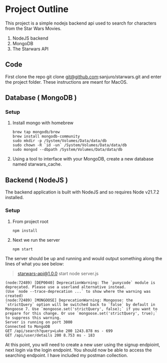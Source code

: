 
# Project Outline

This project is a simple nodejs backend api used to search for characters from the Star Wars Movies.

1. NodeJS backend
2. MongoDB
3. The Starwars API

## Code

First clone the repo git clone git@github.com:sanjuro/starwars.git and enter the project folder. These instructions are meant for MacOS.

## Database ( MongoDB )

### Setup
1. Install mongo with homebrew
    ```shell
    brew tap mongodb/brew
    brew install mongodb-community
    sudo mkdir -p /System/Volumes/Data/data/db
    sudo chown -R `id -un` /System/Volumes/Data/data/db
    sudo mongod --dbpath /System/Volumes/Data/data/db
    ```
2. Using a tool to interface with your MongoDB, create a new database named starwars_cache.

## Backend ( NodeJS )

The backend application is built with NodeJS and so requires Node v21.7.2 installed.

### Setup
1. From project root
    ```shell
    npm install
    ```
2. Next we run the server
    ```shell
    npm start
    ```

The server should be up and running and would output something along the lines of what you see below:


> starwars-api@1.0.0 start
> node server.js
```shell
(node:72489) [DEP0040] DeprecationWarning: The `punycode` module is deprecated. Please use a userland alternative instead.
(Use `node --trace-deprecation ...` to show where the warning was created)
(node:72489) [MONGOOSE] DeprecationWarning: Mongoose: the `strictQuery` option will be switched back to `false` by default in Mongoose 7. Use `mongoose.set('strictQuery', false);` if you want to prepare for this change. Or use `mongoose.set('strictQuery', true);` to suppress this warning.
Server is running on port 3000
Connected to MongoDB
GET /api/search?query=Luke 200 1243.878 ms - 699
GET /api/user/details 200 8.753 ms - 183
 ```

At this point, you will need to create a new user using the signup endpioint, next login via the login endpoint. You should now be able to access the searching endpoint. I have included my postman collection.

